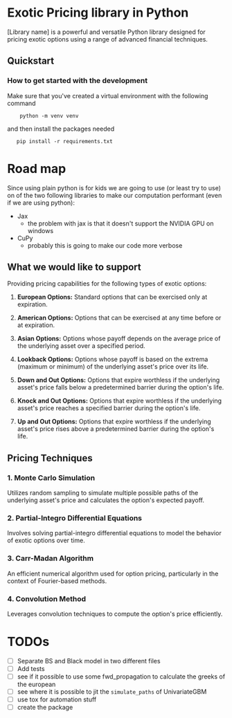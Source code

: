 # Exotic Pricing library in Python

[Library name] is a powerful and versatile Python library designed for pricing exotic options using a range of advanced financial techniques.

## Quickstart

### How to get started with the development

Make sure that you've created a virtual environment with the following command

        python -m venv venv

and then install the packages needed 

       pip install -r requirements.txt

# Road map

Since using plain python is for kids we are going to use (or least try to use) on of the two following libraries
to make our computation performant (even if we are using python):

- Jax
  - the problem with jax is that it doesn't support the NVIDIA GPU on windows 
- CuPy
  - probably this is going to make our code more verbose

## What we would like to support

Providing pricing capabilities for the following types of exotic options:

1. **European Options:** Standard options that can be exercised only at expiration.

2. **American Options:** Options that can be exercised at any time before or at expiration.

3. **Asian Options:** Options whose payoff depends on the average price of the underlying asset over a specified period.

4. **Lookback Options:** Options whose payoff is based on the extrema (maximum or minimum) of the underlying asset's price over its life.

5. **Down and Out Options:** Options that expire worthless if the underlying asset's price falls below a predetermined barrier during the option's life.

6. **Knock and Out Options:** Options that expire worthless if the underlying asset's price reaches a specified barrier during the option's life.

7. **Up and Out Options:** Options that expire worthless if the underlying asset's price rises above a predetermined barrier during the option's life.

## Pricing Techniques

### 1. Monte Carlo Simulation

Utilizes random sampling to simulate multiple possible paths of the underlying asset's price and calculates the option's expected payoff.

### 2. Partial-Integro Differential Equations

Involves solving partial-integro differential equations to model the behavior of exotic options over time.

### 3. Carr-Madan Algorithm

An efficient numerical algorithm used for option pricing, particularly in the context of Fourier-based methods.

### 4. Convolution Method

Leverages convolution techniques to compute the option's price efficiently.

# TODOs

- [ ] Separate BS and Black model in two different files
- [ ] Add tests 
- [ ] see if it possible to use some fwd_propagation to calculate the greeks of the european
- [ ] see where it is possible to jit the `simulate_paths` of UnivariateGBM
- [ ] use tox for automation stuff
- [ ] create the package